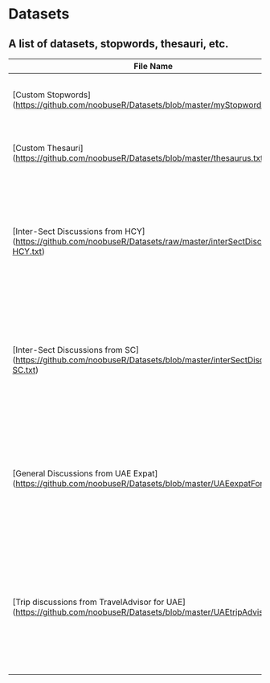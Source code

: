 Datasets
========

A list of datasets, stopwords, thesauri, etc.
--------

File Name | Type | Category | Comments
----------|------|----------|---------
[Custom Stopwords] (https://github.com/noobuseR/Datasets/blob/master/myStopwords.txt) | Txt | Stopwords | Custom stopwords specific to a policing survey
[Custom Thesauri] (https://github.com/noobuseR/Datasets/blob/master/thesaurus.txt) | Txt | Thesauri | Custom thesauri specific to a policing survey
[Inter-Sect Discussions from HCY] (https://github.com/noobuseR/Datasets/raw/master/interSectDiscussion-HCY.txt) | Txt | Dataset | Textual data scrapped from an online discussion forum (HCY), pertaining to Muslim inter-sect discussions
[Inter-Sect Discussions from SC] (https://github.com/noobuseR/Datasets/blob/master/interSectDiscussion-SC.txt) | Txt | Dataset | Textual data scrapped from an online discussion forum (SC), pertaining to Muslim inter-sect discussions
[General Discussions from UAE Expat] (https://github.com/noobuseR/Datasets/blob/master/UAEexpatForum.txt) | Txt | Dataset | A semi-cleaned dataset pertaining to discussions in the Expat forum for the UAE (no stemming applied)
[Trip discussions from TravelAdvisor for UAE] (https://github.com/noobuseR/Datasets/blob/master/UAEtripAdvisor.txt) | Txt | Dataset | A semi-cleaned dataset pertaining to discussions in the TripAdvisor website for the UAE (no stemming applied)
